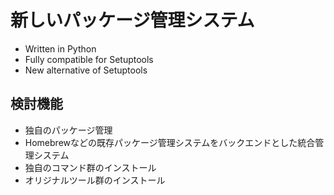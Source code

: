 # 新しいパッケージ管理システム



- Written in Python
- Fully compatible for Setuptools
- New alternative of Setuptools



## 検討機能



- 独自のパッケージ管理
- Homebrewなどの既存パッケージ管理システムをバックエンドとした統合管理システム
- 独自のコマンド群のインストール
- オリジナルツール群のインストール

